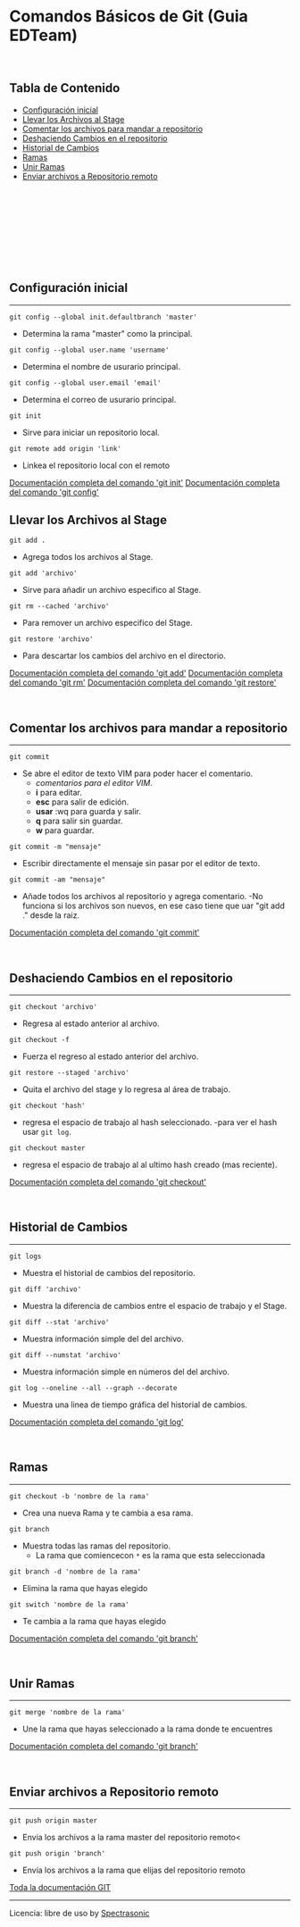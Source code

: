 # Comandos Básicos de Git (Guia EDTeam)

<br>


## Tabla de Contenido

- [Configuración inicial](##Configuración%20inicial)
- [Llevar los Archivos al Stage](##Llevar%20los%20Archivos%20al%20Stage)
- [Comentar los archivos para mandar a repositorio](##Comentar%20los%20archivos%20para%20mandar%20a%20repositorio)
- [Deshaciendo Cambios en el repositorio](##Deshaciendo%20Cambios%20en%20el%20repositorio)
- [Historial de Cambios](##Historial%20de%20Cambios)
- [Ramas](##ramas)
- [Unir Ramas](##unir%20ramas)
- [Enviar archivos a Repositorio remoto](##enviar%20archivos%20a%20repositorio%20remoto)



<br>
<br>
<br>
<br>
<br>
<br>
<br>

<br>

## Configuración inicial
---

`git config --global init.defaultbranch 'master'`
- Determina la rama "master" como la principal.

`git config --global user.name 'username'`
- Determina el nombre de usurario principal.

`git config --global user.email 'email'`
- Determina el correo de usurario principal.

`git init`
- Sirve para iniciar un repositorio local.

`git remote add origin 'link'`
- Linkea el repositorio local con el remoto

[Documentación completa del comando 'git init'](https://git-scm.com/docs/git-init)
[Documentación completa del comando 'git config'](https://git-scm.com/docs/git-config)


## Llevar los Archivos al Stage


`git add .`
- Agrega todos los archivos al Stage.

`git add 'archivo'`
- Sirve para añadir un archivo especifico al Stage.

`git rm --cached 'archivo'`
- Para remover un archivo especifico del Stage.

`git restore 'archivo'`
- Para descartar los cambios del archivo en el directorio.

[Documentación completa del comando 'git add'](https://git-scm.com/docs/git-add)
[Documentación completa del comando 'git rm'](https://git-scm.com/docs/git-rm)
[Documentación completa del comando 'git restore'](https://git-scm.com/docs/git-restore)

<br>

## Comentar los archivos para mandar a repositorio
---
`git commit`
- Se abre el editor de texto VIM para poder hacer el comentario.
	- *comentarios para el editor VIM*.
	- **i** para editar.
	- **esc** para salir de edición.
	- **usar** :wq para guarda y salir.
	- **q** para salir sin guardar.
	- **w** para guardar.

`git commit -m "mensaje"`
- Escribir directamente el mensaje sin pasar por el editor de texto.

`git commit -am "mensaje"`
- Añade todos los archivos al repositorio y agrega comentario.
	-No funciona si los archivos son nuevos, en ese caso tiene que uar "git add ." desde la raiz.

[Documentación completa del comando 'git commit'](https://git-scm.com/docs/git-commit)

<br>

## Deshaciendo Cambios en el repositorio
---

`git checkout 'archivo'`
- Regresa al estado anterior al archivo.

`git checkout -f`
- Fuerza el regreso al estado anterior del archivo.

`git restore --staged 'archivo'`
- Quita el archivo del stage y lo regresa al área de trabajo.

`git checkout 'hash'`
- regresa el espacio de trabajo al hash seleccionado.
	-para ver el hash usar `git log`.

`git checkout master`
- regresa el espacio de trabajo al al ultimo hash creado (mas reciente).


[Documentación completa del comando 'git checkout'](https://git-scm.com/docs/git-checkout)

<br>

## Historial de Cambios
---
`git logs`
- Muestra el historial de cambios del repositorio.

`git diff 'archivo'`
- Muestra la diferencia de cambios entre el espacio de trabajo y el Stage.

`git diff --stat 'archivo'`
- Muestra información simple del del archivo.

`git diff --numstat 'archivo'`
- Muestra información simple en números del del archivo.

`git log --oneline --all --graph --decorate`
- Muestra una linea de tiempo gráfica del historial de cambios.



[Documentación completa del comando 'git log'](https://git-scm.com/docs/git-log)

<br>

## Ramas
---
`git checkout -b 'nombre de la rama'`
- Crea una nueva Rama y te cambia a esa rama.

`git branch`
- Muestra todas las ramas del repositorio.
	- La rama que comiencecon `*` es la rama que esta seleccionada

`git branch -d 'nombre de la rama'`
- Elimina la rama que hayas elegido

`git switch 'nombre de la rama'`
- Te cambia a la rama que hayas elegido

[Documentación completa del comando 'git branch'](https://git-scm.com/docs/git-branch)

<br>


## Unir Ramas
---
`git merge 'nombre de la rama'`
- Une la rama que hayas seleccionado a la rama donde te encuentres


[Documentación completa del comando 'git branch'](https://git-scm.com/docs/git-merge)


<br>

## Enviar archivos a Repositorio remoto
---

`git push origin master`
- Envia los archivos a la rama master del repositorio remoto<

`git push origin 'branch'`
- Envía los archivos a la rama que elijas del repositorio remoto


[Toda la documentación GIT](https://git-scm.com/docs)


---
Licencia: libre de uso by [Spectrasonic](https://twitter.com/spectrasonic117)

